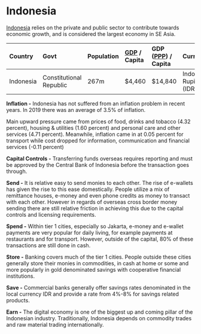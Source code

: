 # Indonesia

[Indonesia](https://en.wikipedia.org/wiki/Indonesia) relies on the private and public sector to contribute towards economic growth, and is considered the largest economy in SE Asia. 

| **Country** | Govt | Population | [GDP](https://en.wikipedia.org/wiki/Gross_domestic_product) / Capita | GDP \([PPP](https://en.wikipedia.org/wiki/Purchasing_power_parity)\) / Capita | Currency | Capital Controls |
| :--- | :--- | :--- | :--- | :--- | :--- | :--- |
| Indonesia | Constitutional Republic  | 267m | $4,460 | $14,840 | Indonesian Rupiah \(IDR\) | No |

**Inflation -** Indonesia has not suffered from an inflation problem in recent years.  In 2019 there was an average of 3.5% of inflation. 

Main upward pressure came from prices of food, drinks and tobacco \(4.32 percent\), housing & utilities \(1.60 percent\) and personal care and other services \(4.71 percent\). Meanwhile, inflation came in at 0.05 percent for transport while cost dropped for information, communication and financial services \(-0.11 percent\)

**Capital Controls -** Transferring funds overseas requires reporting and must be approved by the Central Bank of Indonesia before the transaction goes through.

**Send -** It is relative easy to send monies to each other. The rise of e-wallets has given the rise to this ease domestically. People utilize a mix of remittance houses, e-money and even phone credits as money to transact with each other. However in regards of overseas cross border money sending there are still relative friction in achieving this due to the capital controls and licensing requirements.

**Spend -** Within tier 1 cities, especially so Jakarta, e-money and e-wallet payments are very popular for daily living, for example payments at restaurants and for transport.  However, outside of the capital, 80% of these transactions are still done in cash.

**Store -** Banking covers much of the tier 1 cities. People outside these cities generally store their monies in commodities, in cash at home or some and more popularly in gold denominated savings with cooperative financial institutions.

**Save -** Commercial banks generally offer savings rates denominated in the local currency IDR and provide a rate from 4%-8% for savings related products.

**Earn -** The digital economy is one of the biggest up and coming pillar of the Indonesian industry. Traditionally, Indonesia depends on commodity trades and raw material trading internationally.

